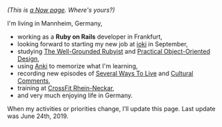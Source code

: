 <!-- 
.. title: What I'm doing at the moment
.. slug: now
.. date: 2016-06-22 17:44:06 UTC-05:00
.. tags: 
.. category: 
.. link: 
.. description: 
.. type: text
-->

*(This is [a Now page](http://nownownow.com/about). Where's yours?)*


I'm living in Mannheim, Germany,

- working as a **Ruby on Rails** developer in Frankfurt,
- looking forward to starting my new job at [ioki](https://ioki.com/) in September,
- studying [The Well-Grounded Rubyist](https://www.manning.com/books/the-well-grounded-rubyist) and 
  [Practical Object-Oriented Design](http://www.informit.com/store/practical-object-oriented-design-an-agile-primer-using-9780134456478?ranMID=24808),
- using [Anki](https://apps.ankiweb.net/) to memorize what I'm learning,
- recording new episodes of [Several Ways To Live](https://severalwaystolive.com/) and [Cultural Comments](https://podcast.c3s.cc/),
- training at [CrossFit Rhein-Neckar](http://www.crossfit-rhein-neckar.de/),
- and very much enjoying life in Germany.

When my activities or priorities change, I’ll update this page. Last update was June 24th, 2019.
